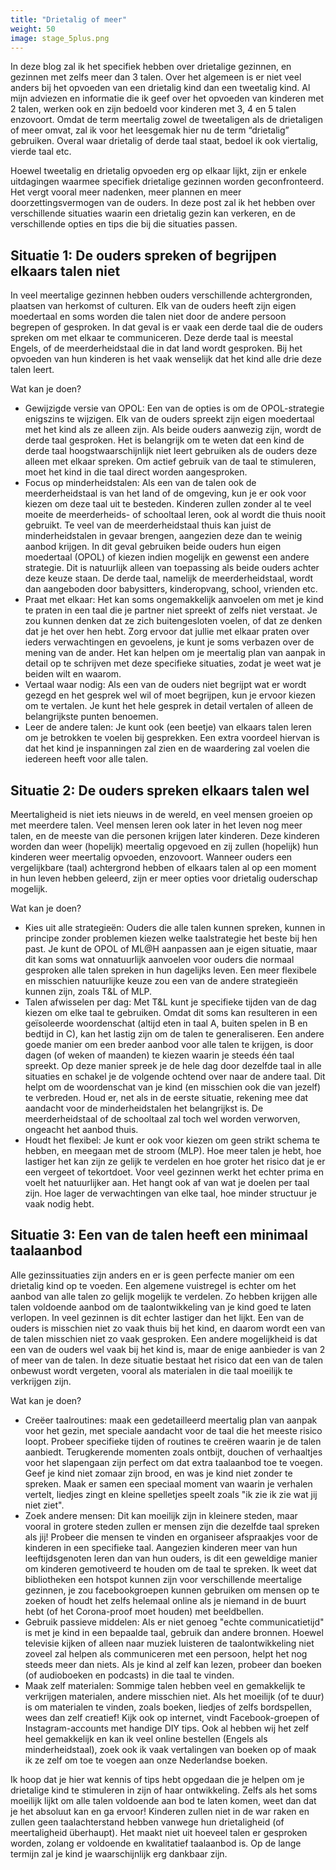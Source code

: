 ```yaml
---
title: "Drietalig of meer"
weight: 50
image: stage_5plus.png
---
```

In deze blog zal ik het specifiek hebben over drietalige gezinnen, en gezinnen met zelfs meer dan 3 talen. Over het algemeen is er niet veel anders bij het opvoeden van een drietalig kind dan een tweetalig kind. Al mijn adviezen en informatie die ik geef over het opvoeden van kinderen met 2 talen, werken ook en zijn bedoeld voor kinderen met 3, 4 en 5 talen enzovoort. Omdat de term meertalig zowel de tweetaligen als de drietaligen of meer omvat, zal ik voor het leesgemak hier nu de term “drietalig” gebruiken. Overal waar drietalig of derde taal staat, bedoel ik ook viertalig, vierde taal etc.

Hoewel tweetalig en drietalig opvoeden erg op elkaar lijkt, zijn er enkele uitdagingen waarmee specifiek drietalige gezinnen worden geconfronteerd. Het vergt vooral meer nadenken, meer plannen en meer doorzettingsvermogen van de ouders. In deze post zal ik het hebben over verschillende situaties waarin een drietalig gezin kan verkeren, en de verschillende opties en tips die bij die situaties passen.

## Situatie 1: De ouders spreken of begrijpen elkaars talen niet
In veel meertalige gezinnen hebben ouders verschillende achtergronden, plaatsen van herkomst of culturen. Elk van de ouders heeft zijn eigen moedertaal en soms worden die talen niet door de andere persoon begrepen of gesproken. In dat geval is er vaak een derde taal die de ouders spreken om met elkaar te communiceren. Deze derde taal is meestal Engels, of de meerderheidstaal die in dat land wordt gesproken. Bij het opvoeden van hun kinderen is het vaak wenselijk dat het kind alle drie deze talen leert.

Wat kan je doen?
- Gewijzigde versie van OPOL: Een van de opties is om de OPOL-strategie enigszins te wijzigen. Elk van de ouders spreekt zijn eigen moedertaal met het kind als ze alleen zijn. Als beide ouders aanwezig zijn, wordt de derde taal gesproken. Het is belangrijk om te weten dat een kind de derde taal hoogstwaarschijnlijk niet leert gebruiken als de ouders deze alleen met elkaar spreken. Om actief gebruik van de taal te stimuleren, moet het kind in die taal direct worden aangesproken.
- Focus op minderheidstalen: Als een van de talen ook de meerderheidstaal is van het land of de omgeving, kun je er ook voor kiezen om deze taal uit te besteden. Kinderen zullen zonder al te veel moeite de meerderheids- of schooltaal leren, ook al wordt die thuis nooit gebruikt. Te veel van de meerderheidstaal thuis kan juist de minderheidstalen in gevaar brengen, aangezien deze dan te weinig aanbod krijgen. In dit geval gebruiken beide ouders hun eigen moedertaal (OPOL) of kiezen indien mogelijk en gewenst een andere strategie. Dit is natuurlijk alleen van toepassing als beide ouders achter deze keuze staan. De derde taal, namelijk de meerderheidstaal, wordt dan aangeboden door babysitters, kinderopvang, school, vrienden etc.
- Praat met elkaar: Het kan soms ongemakkelijk aanvoelen om met je kind te praten in een taal die je partner niet spreekt of zelfs niet verstaat. Je zou kunnen denken dat ze zich buitengesloten voelen, of dat ze denken dat je het over hen hebt. Zorg ervoor dat jullie met elkaar praten over ieders verwachtingen en gevoelens, je kunt je soms verbazen over de mening van de ander. Het kan helpen om je meertalig plan van aanpak in detail op te schrijven met deze specifieke situaties, zodat je weet wat je beiden wilt en waarom.
- Vertaal waar nodig: Als een van de ouders niet begrijpt wat er wordt gezegd en het gesprek wel wil of moet begrijpen, kun je ervoor kiezen om te vertalen. Je kunt het hele gesprek in detail vertalen of alleen de belangrijkste punten benoemen.
- Leer de andere talen: Je kunt ook (een beetje) van elkaars talen leren om je betrokken te voelen bij gesprekken. Een extra voordeel hiervan is dat het kind je inspanningen zal zien en de waardering zal voelen die iedereen heeft voor alle talen.

## Situatie 2: De ouders spreken elkaars talen wel
Meertaligheid is niet iets nieuws in de wereld, en veel mensen groeien op met meerdere talen. Veel mensen leren ook later in het leven nog meer talen, en de meeste van die personen krijgen later kinderen. Deze kinderen worden dan weer (hopelijk) meertalig opgevoed en zij zullen (hopelijk) hun kinderen weer meertalig opvoeden, enzovoort. Wanneer ouders een vergelijkbare (taal) achtergrond hebben of elkaars talen al op een moment in hun leven hebben geleerd, zijn er meer opties voor drietalig ouderschap mogelijk.

Wat kan je doen?
- Kies uit alle strategieën: Ouders die alle talen kunnen spreken, kunnen in principe zonder problemen kiezen welke taalstrategie het beste bij hen past. Je kunt de OPOL of ML@H aanpassen aan je eigen situatie, maar dit kan soms wat onnatuurlijk aanvoelen voor ouders die normaal gesproken alle talen spreken in hun dagelijks leven. Een meer flexibele en misschien natuurlijke keuze zou een van de andere strategieën kunnen zijn, zoals T&L of MLP.
- Talen afwisselen per dag: Met T&L kunt je specifieke tijden van de dag kiezen om elke taal te gebruiken. Omdat dit soms kan resulteren in een geïsoleerde woordenschat (altijd eten in taal A, buiten spelen in B en bedtijd in C), kan het lastig zijn om de talen te generaliseren. Een andere goede manier om een ​​breder aanbod voor alle talen te krijgen, is door dagen (of weken of maanden) te kiezen waarin je steeds één taal spreekt. Op deze manier spreek je de hele dag door dezelfde taal in alle situaties en schakel je de volgende ochtend over naar de andere taal. Dit helpt om de woordenschat van je kind (en misschien ook die van jezelf) te verbreden. Houd er, net als in de eerste situatie, rekening mee dat aandacht voor de minderheidstalen het belangrijkst is. De meerderheidstaal of de schooltaal zal toch wel worden verworven, ongeacht het aanbod thuis.
- Houdt het flexibel: Je kunt er ook voor kiezen om geen strikt schema te hebben, en meegaan met de stroom (MLP). Hoe meer talen je hebt, hoe lastiger het kan zijn ze gelijk te verdelen en hoe groter het risico dat je er een vergeet of tekortdoet. Voor veel gezinnen werkt het echter prima en voelt het natuurlijker aan. Het hangt ook af van wat je doelen per taal zijn. Hoe lager de verwachtingen van elke taal, hoe minder structuur je vaak nodig hebt.

## Situatie 3: Een van de talen heeft een minimaal taalaanbod
Alle gezinssituaties zijn anders en er is geen perfecte manier om een ​​drietalig kind op te voeden. Een algemene vuistregel is echter om het aanbod van alle talen zo gelijk mogelijk te verdelen. Zo hebben krijgen alle talen voldoende aanbod om de taalontwikkeling van je kind goed te laten verlopen. In veel gezinnen is dit echter lastiger dan het lijkt. Een van de ouders is misschien niet zo vaak thuis bij het kind, en daarom wordt een van de talen misschien niet zo vaak gesproken. Een andere mogelijkheid is dat een van de ouders wel vaak bij het kind is, maar de enige aanbieder is van 2 of meer van de talen. In deze situatie bestaat het risico dat een van de talen onbewust wordt vergeten, vooral als materialen in die taal moeilijk te verkrijgen zijn.

Wat kan je doen?
- Creëer taalroutines: maak een gedetailleerd meertalig plan van aanpak voor het gezin, met speciale aandacht voor de taal die het meeste risico loopt. Probeer specifieke tijden of routines te creëren waarin je de talen aanbiedt. Terugkerende momenten zoals ontbijt, douchen of verhaaltjes voor het slapengaan zijn perfect om dat extra taalaanbod toe te voegen. Geef je kind niet zomaar zijn brood, en was je kind niet zonder te spreken. Maak er samen een speciaal moment van waarin je verhalen vertelt, liedjes zingt en kleine spelletjes speelt zoals "ik zie ik zie wat jij niet ziet".
- Zoek andere mensen: Dit kan moeilijk zijn in kleinere steden, maar vooral in grotere steden zullen er mensen zijn die dezelfde taal spreken als jij! Probeer die mensen te vinden en organiseer afspraakjes voor de kinderen in een specifieke taal. Aangezien kinderen meer van hun leeftijdsgenoten leren dan van hun ouders, is dit een geweldige manier om kinderen gemotiveerd te houden om de taal te spreken. Ik weet dat bibliotheken een hotspot kunnen zijn voor verschillende meertalige gezinnen, je zou facebookgroepen kunnen gebruiken om mensen op te zoeken of houdt het zelfs helemaal online als je niemand in de buurt hebt (of het Corona-proof moet houden) met beeldbellen.
- Gebruik passieve middelen: Als er niet genoeg "echte communicatietijd" is met je kind in een bepaalde taal, gebruik dan andere bronnen. Hoewel televisie kijken of alleen naar muziek luisteren de taalontwikkeling niet zoveel zal helpen als communiceren met een persoon, helpt het nog steeds meer dan niets. Als je kind al zelf kan lezen, probeer dan boeken (of audioboeken en podcasts) in die taal te vinden.
- Maak zelf materialen: Sommige talen hebben veel en gemakkelijk te verkrijgen materialen, andere misschien niet. Als het moeilijk (of te duur) is om materialen te vinden, zoals boeken, liedjes of zelfs bordspellen, wees dan zelf creatief! Kijk ook op internet, vindt Facebook-groepen of Instagram-accounts met handige DIY tips. Ook al hebben wij het zelf heel gemakkelijk en kan ik veel online bestellen (Engels als minderheidstaal), zoek ook ik vaak vertalingen van boeken op of maak ik ze zelf om toe te voegen aan onze Nederlandse boeken.

Ik hoop dat je hier wat kennis of tips hebt opgedaan die je helpen om je drietalige kind te stimuleren in zijn of haar ontwikkeling. Zelfs als het soms moeilijk lijkt om alle talen voldoende aan bod te laten komen, weet dan dat je het absoluut kan en ga ervoor! Kinderen zullen niet in de war raken en zullen geen taalachterstand hebben vanwege hun drietaligheid (of meertaligheid überhaupt). Het maakt niet uit hoeveel talen er gesproken worden, zolang er voldoende en kwalitatief taalaanbod is. Op de lange termijn zal je kind je waarschijnlijk erg dankbaar zijn.